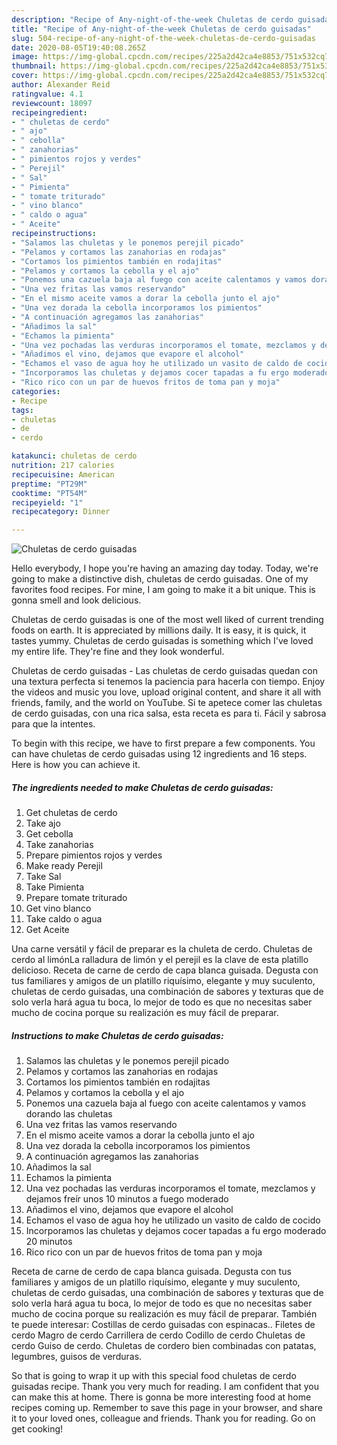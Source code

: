 ```yaml
---
description: "Recipe of Any-night-of-the-week Chuletas de cerdo guisadas"
title: "Recipe of Any-night-of-the-week Chuletas de cerdo guisadas"
slug: 504-recipe-of-any-night-of-the-week-chuletas-de-cerdo-guisadas
date: 2020-08-05T19:40:08.265Z
image: https://img-global.cpcdn.com/recipes/225a2d42ca4e8853/751x532cq70/chuletas-de-cerdo-guisadas-foto-principal.jpg
thumbnail: https://img-global.cpcdn.com/recipes/225a2d42ca4e8853/751x532cq70/chuletas-de-cerdo-guisadas-foto-principal.jpg
cover: https://img-global.cpcdn.com/recipes/225a2d42ca4e8853/751x532cq70/chuletas-de-cerdo-guisadas-foto-principal.jpg
author: Alexander Reid
ratingvalue: 4.1
reviewcount: 18097
recipeingredient:
- " chuletas de cerdo"
- " ajo"
- " cebolla"
- " zanahorias"
- " pimientos rojos y verdes"
- " Perejil"
- " Sal"
- " Pimienta"
- " tomate triturado"
- " vino blanco"
- " caldo o agua"
- " Aceite"
recipeinstructions:
- "Salamos las chuletas y le ponemos perejil picado"
- "Pelamos y cortamos las zanahorias en rodajas"
- "Cortamos los pimientos también en rodajitas"
- "Pelamos y cortamos la cebolla y el ajo"
- "Ponemos una cazuela baja al fuego con aceite calentamos y vamos dorando las chuletas"
- "Una vez fritas las vamos reservando"
- "En el mismo aceite vamos a dorar la cebolla junto el ajo"
- "Una vez dorada la cebolla incorporamos los pimientos"
- "A continuación agregamos las zanahorias"
- "Añadimos la sal"
- "Echamos la pimienta"
- "Una vez pochadas las verduras incorporamos el tomate, mezclamos y dejamos freír unos 10 minutos a fuego moderado"
- "Añadimos el vino, dejamos que evapore el alcohol"
- "Echamos el vaso de agua hoy he utilizado un vasito de caldo de cocido"
- "Incorporamos las chuletas y dejamos cocer tapadas a fu ergo moderado 20 minutos"
- "Rico rico con un par de huevos fritos de toma pan y moja"
categories:
- Recipe
tags:
- chuletas
- de
- cerdo

katakunci: chuletas de cerdo 
nutrition: 217 calories
recipecuisine: American
preptime: "PT29M"
cooktime: "PT54M"
recipeyield: "1"
recipecategory: Dinner

---
```



![Chuletas de cerdo guisadas](https://img-global.cpcdn.com/recipes/225a2d42ca4e8853/751x532cq70/chuletas-de-cerdo-guisadas-foto-principal.jpg)

Hello everybody, I hope you're having an amazing day today. Today, we're going to make a distinctive dish, chuletas de cerdo guisadas. One of my favorites food recipes. For mine, I am going to make it a bit unique. This is gonna smell and look delicious.

Chuletas de cerdo guisadas is one of the most well liked of current trending foods on earth. It is appreciated by millions daily. It is easy, it is quick, it tastes yummy. Chuletas de cerdo guisadas is something which I've loved my entire life. They're fine and they look wonderful.

Chuletas de cerdo guisadas - Las chuletas de cerdo guisadas quedan con una textura perfecta si tenemos la paciencia para hacerla con tiempo. Enjoy the videos and music you love, upload original content, and share it all with friends, family, and the world on YouTube. Si te apetece comer las chuletas de cerdo guisadas, con una rica salsa, esta receta es para ti. Fácil y sabrosa para que la intentes.


To begin with this recipe, we have to first prepare a few components. You can have chuletas de cerdo guisadas using 12 ingredients and 16 steps. Here is how you can achieve it.

<!--inarticleads1-->

##### The ingredients needed to make Chuletas de cerdo guisadas:

1. Get  chuletas de cerdo
1. Take  ajo
1. Get  cebolla
1. Take  zanahorias
1. Prepare  pimientos rojos y verdes
1. Make ready  Perejil
1. Take  Sal
1. Take  Pimienta
1. Prepare  tomate triturado
1. Get  vino blanco
1. Take  caldo o agua
1. Get  Aceite


Una carne versátil y fácil de preparar es la chuleta de cerdo. Chuletas de cerdo al limónLa ralladura de limón y el perejil es la clave de esta platillo delicioso. Receta de carne de cerdo de capa blanca guisada. Degusta con tus familiares y amigos de un platillo riquísimo, elegante y muy suculento, chuletas de cerdo guisadas, una combinación de sabores y texturas que de solo verla hará agua tu boca, lo mejor de todo es que no necesitas saber mucho de cocina porque su realización es muy fácil de preparar. 

<!--inarticleads2-->

##### Instructions to make Chuletas de cerdo guisadas:

1. Salamos las chuletas y le ponemos perejil picado
1. Pelamos y cortamos las zanahorias en rodajas
1. Cortamos los pimientos también en rodajitas
1. Pelamos y cortamos la cebolla y el ajo
1. Ponemos una cazuela baja al fuego con aceite calentamos y vamos dorando las chuletas
1. Una vez fritas las vamos reservando
1. En el mismo aceite vamos a dorar la cebolla junto el ajo
1. Una vez dorada la cebolla incorporamos los pimientos
1. A continuación agregamos las zanahorias
1. Añadimos la sal
1. Echamos la pimienta
1. Una vez pochadas las verduras incorporamos el tomate, mezclamos y dejamos freír unos 10 minutos a fuego moderado
1. Añadimos el vino, dejamos que evapore el alcohol
1. Echamos el vaso de agua hoy he utilizado un vasito de caldo de cocido
1. Incorporamos las chuletas y dejamos cocer tapadas a fu ergo moderado 20 minutos
1. Rico rico con un par de huevos fritos de toma pan y moja


Receta de carne de cerdo de capa blanca guisada. Degusta con tus familiares y amigos de un platillo riquísimo, elegante y muy suculento, chuletas de cerdo guisadas, una combinación de sabores y texturas que de solo verla hará agua tu boca, lo mejor de todo es que no necesitas saber mucho de cocina porque su realización es muy fácil de preparar. También te puede interesar: Costillas de cerdo guisadas con espinacas.. Filetes de cerdo Magro de cerdo Carrillera de cerdo Codillo de cerdo Chuletas de cerdo Guiso de cerdo. Chuletas de cordero bien combinadas con patatas, legumbres, guisos de verduras. 

So that is going to wrap it up with this special food chuletas de cerdo guisadas recipe. Thank you very much for reading. I am confident that you can make this at home. There is gonna be more interesting food at home recipes coming up. Remember to save this page in your browser, and share it to your loved ones, colleague and friends. Thank you for reading. Go on get cooking!
